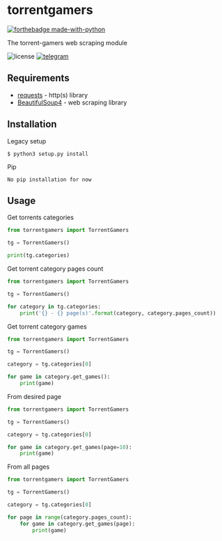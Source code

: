 # torrentgamers
[![forthebadge made-with-python](http://ForTheBadge.com/images/badges/made-with-python.svg)](https://www.python.org/)

The torrent-gamers web scraping module

![license](https://img.shields.io/github/license/szy13/py_torrentgamers)
[![telegram](https://img.shields.io/badge/telegram-szyxiii-blue)](https://t.me/szyxiii)

## Requirements
* [requests](https://pypi.org/project/requests/) - http(s) library
* [BeautifulSoup4](https://pypi.org/project/beautifulsoup4/) - web scraping library


## Installation
Legacy setup
```
$ python3 setup.py install
```
Pip
```
No pip installation for now
```

## Usage
Get torrents categories
```python
from torrentgamers import TorrentGamers

tg = TorrentGamers()

print(tg.categories)
```

Get torrent category pages count
```python
from torrentgamers import TorrentGamers

tg = TorrentGamers()

for category in tg.categories:
	print('{} - {} page(s)'.format(category, category.pages_count))
```

Get torrent category games
```python
from torrentgamers import TorrentGamers

tg = TorrentGamers()

category = tg.categories[0]

for game in category.get_games():
	print(game)
```

From desired page
```python
from torrentgamers import TorrentGamers

tg = TorrentGamers()

category = tg.categories[0]

for game in category.get_games(page=10):
	print(game)
```

From all pages
```python
from torrentgamers import TorrentGamers

tg = TorrentGamers()

category = tg.categories[0]

for page in range(category.pages_count):
	for game in category.get_games(page):
		print(game)
```